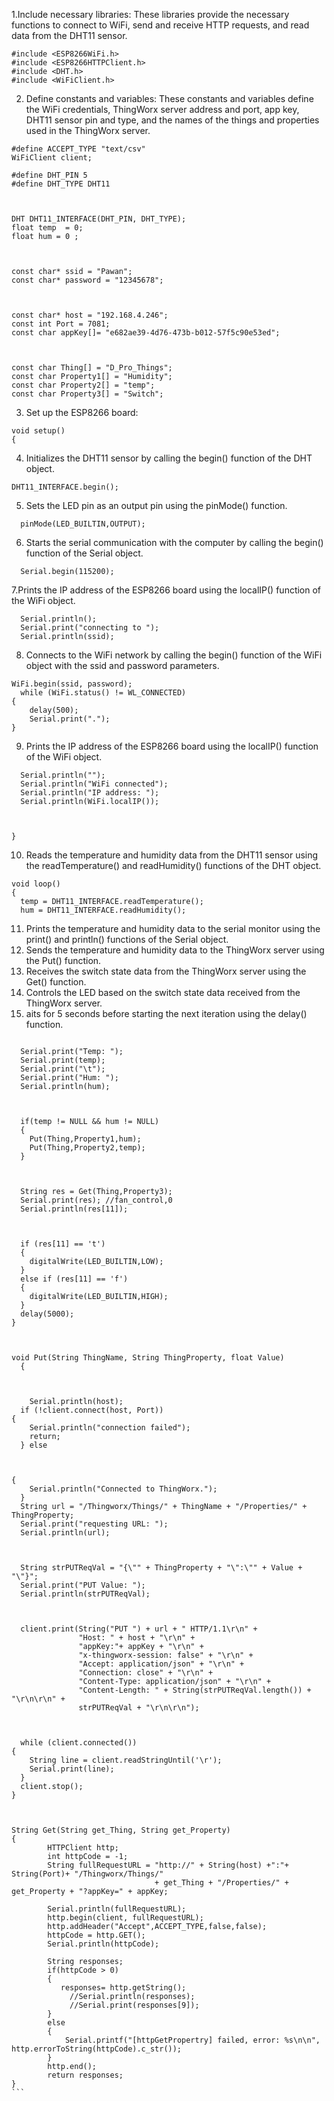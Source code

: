 1.Include necessary libraries:
These libraries provide the necessary functions to connect to WiFi, send and receive HTTP requests, and read data from the DHT11 sensor.
```
#include <ESP8266WiFi.h>
#include <ESP8266HTTPClient.h>
#include <DHT.h>
#include <WiFiClient.h>
```
2. Define constants and variables:
These constants and variables define the WiFi credentials,
ThingWorx server address and port, app key, DHT11 sensor pin and type, and the names of the things and properties used in the ThingWorx server.
```
#define ACCEPT_TYPE "text/csv"
WiFiClient client;

#define DHT_PIN 5
#define DHT_TYPE DHT11



DHT DHT11_INTERFACE(DHT_PIN, DHT_TYPE);
float temp  = 0;
float hum = 0 ;



const char* ssid = "Pawan";
const char* password = "12345678";



const char* host = "192.168.4.246";
const int Port = 7081;
const char appKey[]= "e682ae39-4d76-473b-b012-57f5c90e53ed";



const char Thing[] = "D_Pro_Things";
const char Property1[] = "Humidity";
const char Property2[] = "temp";
const char Property3[] = "Switch";
```
3. Set up the ESP8266 board:
```
void setup()
{
```
4. Initializes the DHT11 sensor by calling the begin() function of the DHT object.
```
DHT11_INTERFACE.begin();
```

5. Sets the LED pin as an output pin using the pinMode() function.
```
  pinMode(LED_BUILTIN,OUTPUT);
```
6. Starts the serial communication with the computer by calling the begin() function of the Serial object.
```
  Serial.begin(115200);
```
7.Prints the IP address of the ESP8266 board using the localIP() function of the WiFi object.
```
  Serial.println();
  Serial.print("connecting to ");
  Serial.println(ssid);
```
8. Connects to the WiFi network by calling the begin() function of the WiFi object with the ssid and password parameters.
````
WiFi.begin(ssid, password);
  while (WiFi.status() != WL_CONNECTED)
{
    delay(500);
    Serial.print(".");
}
````
9. Prints the IP address of the ESP8266 board using the localIP() function of the WiFi object.
```
  Serial.println("");
  Serial.println("WiFi connected");
  Serial.println("IP address: ");
  Serial.println(WiFi.localIP());



}
```
10. Reads the temperature and humidity data from the DHT11 sensor using the readTemperature() and readHumidity() functions of the DHT object.
````
void loop()
{
  temp = DHT11_INTERFACE.readTemperature();
  hum = DHT11_INTERFACE.readHumidity();
````
11. Prints the temperature and humidity data to the serial monitor using the print() and println() functions of the Serial object.
12. Sends the temperature and humidity data to the ThingWorx server using the Put() function.
13. Receives the switch state data from the ThingWorx server using the Get() function.
14. Controls the LED based on the switch state data received from the ThingWorx server.
15. aits for 5 seconds before starting the next iteration using the delay() function.
````

  Serial.print("Temp: ");
  Serial.print(temp);
  Serial.print("\t");
  Serial.print("Hum: ");
  Serial.println(hum);



  if(temp != NULL && hum != NULL)
  {
    Put(Thing,Property1,hum);
    Put(Thing,Property2,temp);
  }



  String res = Get(Thing,Property3);
  Serial.print(res); //fan_control,0
  Serial.println(res[11]);



  if (res[11] == 't')
  {
    digitalWrite(LED_BUILTIN,LOW);
  }
  else if (res[11] == 'f')
  {
    digitalWrite(LED_BUILTIN,HIGH);
  }
  delay(5000);
}



void Put(String ThingName, String ThingProperty, float Value)
  {



    Serial.println(host);
  if (!client.connect(host, Port))
{
    Serial.println("connection failed");
    return;
  } else



{
    Serial.println("Connected to ThingWorx.");
  }
  String url = "/Thingworx/Things/" + ThingName + "/Properties/" + ThingProperty;
  Serial.print("requesting URL: ");
  Serial.println(url);



  String strPUTReqVal = "{\"" + ThingProperty + "\":\"" + Value + "\"}";
  Serial.print("PUT Value: ");
  Serial.println(strPUTReqVal);



  client.print(String("PUT ") + url + " HTTP/1.1\r\n" +
               "Host: " + host + "\r\n" +
               "appKey:"+ appKey + "\r\n" +
               "x-thingworx-session: false" + "\r\n" +
               "Accept: application/json" + "\r\n" +
               "Connection: close" + "\r\n" +
               "Content-Type: application/json" + "\r\n" +
               "Content-Length: " + String(strPUTReqVal.length()) + "\r\n\r\n" +
               strPUTReqVal + "\r\n\r\n");



  while (client.connected())
{
    String line = client.readStringUntil('\r');
    Serial.print(line);
  }
  client.stop();
}



String Get(String get_Thing, String get_Property)
{
        HTTPClient http;
        int httpCode = -1;
        String fullRequestURL = "http://" + String(host) +":"+ String(Port)+ "/Thingworx/Things/"
                                + get_Thing + "/Properties/" + get_Property + "?appKey=" + appKey;

        Serial.println(fullRequestURL);
        http.begin(client, fullRequestURL);
        http.addHeader("Accept",ACCEPT_TYPE,false,false);
        httpCode = http.GET();
        Serial.println(httpCode);

        String responses;
        if(httpCode > 0)
        {
           responses= http.getString();
             //Serial.println(responses);
             //Serial.print(responses[9]);
        }
        else
        {
            Serial.printf("[httpGetPropertry] failed, error: %s\n\n", http.errorToString(httpCode).c_str());
        }
        http.end();
        return responses;
}
```
